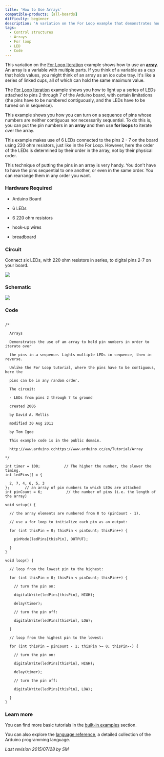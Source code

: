 ```yaml
---
title: 'How to Use Arrays'
compatible-products: [all-boards]
difficulty: beginner
description: 'A variation on the For Loop example that demonstrates how to use an array.'
tags: 
  - Control structures
  - Arrays
  - For loop
  - LED
  - Code
---
```


This variation on the [For Loop Iteration](/built-in-examples/control-structures/ForLoopIteration) example shows how to use an [**array**](https://www.arduino.cc/reference/en/language/variables/data-types/array/).  An array is a variable with multiple parts.  If you think of a variable as a cup that holds values, you might think of an array as an ice cube tray. It's like a series of linked cups, all of which can hold the same maximum value.

The [For Loop Iteration](/built-in-examples/control-structures/ForLoopIteration) example shows you how to light up a series of LEDs attached to pins 2 through 7 of the Arduino board, with certain limitations (the pins have to be numbered contiguously, and the LEDs have to be turned on in sequence).

This example shows you how you can turn on a sequence of pins whose numbers are neither contiguous nor necessarily sequential.  To do this is, you can put the pin numbers in an **array** and then use **for loops** to iterate over the array.

This example makes use of 6 LEDs connected to the pins 2 - 7 on the board using 220 ohm resistors, just like in the For Loop. However, here the order of the LEDs is determined by their order in the array, not by their physical order.

This technique of putting the pins in an array is very handy. You don't have to have the pins sequential to one another, or even in the same order.  You can rearrange them in any order you want.

### Hardware Required

- Arduino Board

- 6 LEDs
- 6 220 ohm resistors

- hook-up wires

- breadboard

### Circuit

Connect six LEDs, with 220 ohm resistors in series, to digital pins 2-7 on your board.



![](assets/circuit.png)


### Schematic


![](assets/schematic.png)

### Code

```arduino

/*

  Arrays

  Demonstrates the use of an array to hold pin numbers in order to iterate over

  the pins in a sequence. Lights multiple LEDs in sequence, then in reverse.

  Unlike the For Loop tutorial, where the pins have to be contiguous, here the

  pins can be in any random order.

  The circuit:

  - LEDs from pins 2 through 7 to ground

  created 2006

  by David A. Mellis

  modified 30 Aug 2011

  by Tom Igoe

  This example code is in the public domain.

  http://www.arduino.cchttps://www.arduino.cc/en/Tutorial/Array

*/

int timer = 100;           // The higher the number, the slower the timing.
int ledPins[] = {

  2, 7, 4, 6, 5, 3
};       // an array of pin numbers to which LEDs are attached
int pinCount = 6;           // the number of pins (i.e. the length of the array)

void setup() {

  // the array elements are numbered from 0 to (pinCount - 1).

  // use a for loop to initialize each pin as an output:

  for (int thisPin = 0; thisPin < pinCount; thisPin++) {

    pinMode(ledPins[thisPin], OUTPUT);

  }
}

void loop() {

  // loop from the lowest pin to the highest:

  for (int thisPin = 0; thisPin < pinCount; thisPin++) {

    // turn the pin on:

    digitalWrite(ledPins[thisPin], HIGH);

    delay(timer);

    // turn the pin off:

    digitalWrite(ledPins[thisPin], LOW);

  }

  // loop from the highest pin to the lowest:

  for (int thisPin = pinCount - 1; thisPin >= 0; thisPin--) {

    // turn the pin on:

    digitalWrite(ledPins[thisPin], HIGH);

    delay(timer);

    // turn the pin off:

    digitalWrite(ledPins[thisPin], LOW);

  }
}
```

### Learn more

You can find more basic tutorials in the [built-in examples](/built-in-examples) section.

You can also explore the [language reference](https://www.arduino.cc/reference/en/), a detailed collection of the Arduino programming language.

*Last revision 2015/07/28 by SM*